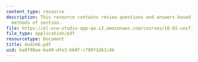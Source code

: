 ```yaml
---
content_type: resource
description: This resource contains review questions and answers based on moment and
  methods of section.
file: https://ol-ocw-studio-app-qa.s3.amazonaws.com/courses/16-01-unified-engineering-i-ii-iii-iv-fall-2005-spring-2006/ba8f80ae6a49dfe3bb0fc709f1d61c4b_mudzm6.pdf
file_type: application/pdf
resourcetype: Document
title: mudzm6.pdf
uid: ba8f80ae-6a49-dfe3-bb0f-c709f1d61c4b
---
```


